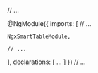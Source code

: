 // ...

@NgModule({
  imports: [
    // ...
    
    NgxSmartTableModule,
    
    // ...
  ],
  declarations: [ ... ]
})
// ...